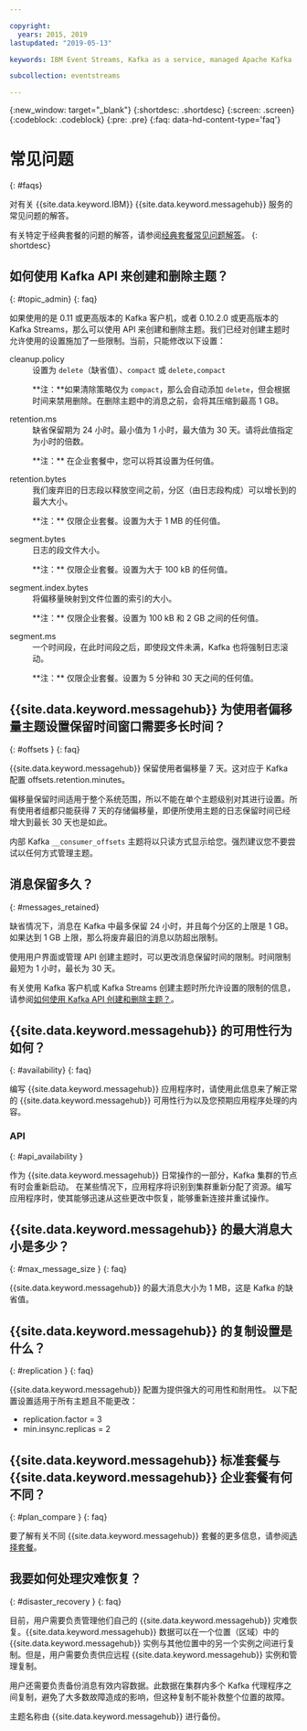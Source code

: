```yaml
---

copyright:
  years: 2015, 2019
lastupdated: "2019-05-13"

keywords: IBM Event Streams, Kafka as a service, managed Apache Kafka

subcollection: eventstreams

---
```


{:new_window: target="_blank"}
{:shortdesc: .shortdesc}
{:screen: .screen}
{:codeblock: .codeblock}
{:pre: .pre}
{:faq: data-hd-content-type='faq'}

# 常见问题
{: #faqs}

对有关 {{site.data.keyword.IBM}} {{site.data.keyword.messagehub}} 服务的常见问题的解答。


有关特定于经典套餐的问题的解答，请参阅[经典套餐常见问题解答](/docs/services/EventStreams?topic=eventstreams-faqs_classic)。
{: shortdesc}

<!--17/10/17 - Karen: same info duplicated at messagehub104 -->
## 如何使用 Kafka API 来创建和删除主题？
{: #topic_admin}
{: faq}

如果使用的是 0.11 或更高版本的 Kafka 客户机，或者 0.10.2.0 或更高版本的 Kafka Streams，那么可以使用 API 来创建和删除主题。我们已经对创建主题时允许使用的设置施加了一些限制。当前，只能修改以下设置：

<dl>
<dt>cleanup.policy</dt>
<dd>设置为 <code>delete</code>（缺省值）、<code>compact</code> 或 <code>delete,compact</code>
<p>**注：**如果清除策略仅为 <code>compact</code>，那么会自动添加 <code>delete</code>，但会根据时间来禁用删除。在删除主题中的消息之前，会将其压缩到最高 1 GB。</p>
</dd>

<dt>retention.ms</dt>
<dd>缺省保留期为 24 小时。最小值为 1 小时，最大值为 30 天。请将此值指定为小时的倍数。



<p>**注：**
在企业套餐中，您可以将其设置为任何值。</p>
</dd>

<dt>retention.bytes</dt>
<dd>我们废弃旧的日志段以释放空间之前，分区（由日志段构成）可以增长到的最大大小。

<p>**注：**
仅限企业套餐。设置为大于 1 MB 的任何值。</p>
</dd>

<dt>segment.bytes</dt>
<dd>日志的段文件大小。

<p>**注：**
仅限企业套餐。设置为大于 100 kB 的任何值。</p>
</dd>

<dt>segment.index.bytes</dt>
<dd>将偏移量映射到文件位置的索引的大小。 

<p>**注：**
仅限企业套餐。设置为 100 kB 和 2 GB 之间的任何值。</p>
</dd>

<dt>segment.ms</dt>
<dd>一个时间段，在此时间段之后，即使段文件未满，Kafka 也将强制日志滚动。 

<p>**注：**
仅限企业套餐。设置为 5 分钟和 30 天之间的任何值。</p>
</dd>
</dl>


## {{site.data.keyword.messagehub}} 为使用者偏移量主题设置保留时间窗口需要多长时间？
{: #offsets }
{: faq}

{{site.data.keyword.messagehub}} 保留使用者偏移量 7 天。这对应于 Kafka 配置 offsets.retention.minutes。 

偏移量保留时间适用于整个系统范围，所以不能在单个主题级别对其进行设置。所有使用者组都只能获得 7 天的存储偏移量，即便所使用主题的日志保留时间已经增大到最长 30 天也是如此。 

内部 Kafka <code>__consumer_offsets</code> 主题将以只读方式显示给您。强烈建议您不要尝试以任何方式管理主题。 

<!--following message retention info duplicted in eventstreams057-->

## 消息保留多久？
{: #messages_retained}

缺省情况下，消息在 Kafka 中最多保留 24 小时，并且每个分区的上限是 1 GB。如果达到 1 GB 上限，那么将废弃最旧的消息以防超出限制。

使用用户界面或管理 API 创建主题时，可以更改消息保留时间的限制。时间限制最短为 1 小时，最长为 30 天。

有关使用 Kafka 客户机或 Kafka Streams 创建主题时所允许设置的限制的信息，请参阅[如何使用 Kafka API 创建和删除主题？](/docs/services/EventStreams?topic=eventstreams-faqs#topic_admin)。

## {{site.data.keyword.messagehub}} 的可用性行为如何？
{: #availability}
{: faq}

编写 {{site.data.keyword.messagehub}} 应用程序时，请使用此信息来了解正常的 {{site.data.keyword.messagehub}} 可用性行为以及您预期应用程序处理的内容。

### API
{: #api_availability }

作为 {{site.data.keyword.messagehub}} 日常操作的一部分，Kafka 集群的节点有时会重新启动。
在某些情况下，应用程序将识别到集群重新分配了资源。编写应用程序时，使其能够迅速从这些更改中恢复，能够重新连接并重试操作。

## {{site.data.keyword.messagehub}} 的最大消息大小是多少？ 
{: #max_message_size }
{: faq}

{{site.data.keyword.messagehub}} 的最大消息大小为 1 MB，这是 Kafka 的缺省值。 

## {{site.data.keyword.messagehub}} 的复制设置是什么？ 
{: #replication }
{: faq}

{{site.data.keyword.messagehub}} 配置为提供强大的可用性和耐用性。
以下配置设置适用于所有主题且不能更改：
* replication.factor = 3 
* min.insync.replicas = 2

## {{site.data.keyword.messagehub}} 标准套餐与 {{site.data.keyword.messagehub}} 企业套餐有何不同？
{: #plan_compare }
{: faq}

要了解有关不同 {{site.data.keyword.messagehub}} 套餐的更多信息，请参阅[选择套餐](/docs/services/EventStreams?topic=eventstreams-plan_choose)。

## 我要如何处理灾难恢复？
{: #disaster_recovery }
{: faq}

目前，用户需要负责管理他们自己的 {{site.data.keyword.messagehub}} 灾难恢复。{{site.data.keyword.messagehub}} 数据可以在一个位置（区域）中的 {{site.data.keyword.messagehub}} 实例与其他位置中的另一个实例之间进行复制。但是，用户需要负责供应远程 {{site.data.keyword.messagehub}} 实例和管理复制。

用户还需要负责备份消息有效内容数据。此数据在集群内多个 Kafka 代理程序之间复制，避免了大多数故障造成的影响，但这种复制不能补救整个位置的故障。 

主题名称由 {{site.data.keyword.messagehub}} 进行备份。















